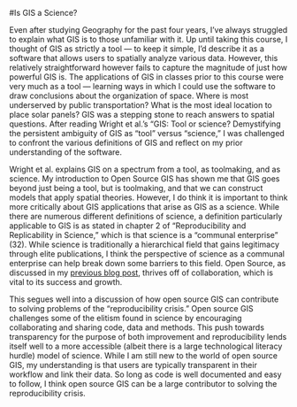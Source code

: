 #Is GIS a Science?

Even after studying Geography for the past four years, I’ve always struggled to explain what GIS is to those unfamiliar with it. Up until taking this course, I thought of GIS as strictly a tool — to keep it simple, I’d describe it as a software that allows users to spatially analyze various data. However, this relatively straightforward however fails to capture the magnitude of just how powerful GIS is. The applications of GIS in classes prior to this course were very much as a tool — learning ways in which I could use the software to draw conclusions about the organization of space. Where is most underserved by public transportation? What is the most ideal location to place solar panels? GIS was a stepping stone to reach answers to spatial questions. After reading Wright et al.’s “GIS: Tool or science? Demystifying the persistent ambiguity of GIS as “tool” versus “science,” I was challenged to confront the various definitions of GIS and reflect on my prior understanding of the software.

Wright et al. explains GIS on a spectrum from a tool, as toolmaking, and as science. My introduction to Open Source GIS has shown me that GIS goes beyond just being a tool, but is toolmaking, and that we can construct models that apply spatial theories. However, I do think it is important to think more critically about GIS applications that arise as GIS as a science. While there are numerous different definitions of science, a definition particularly applicable to GIS is as stated in chapter 2 of “Reproducibility and Replicability in Science,” which is that science is a “communal enterprise” (32).  While science is traditionally a hierarchical field that gains legitimacy through elite publications, I think the perspective of science as a communal enterprise can help break down some barriers to this field. Open Source, as discussed in my [previous blog post](/blog-posts/open-source), thrives off of collaboration, which is vital to its success and growth. 

This segues well into a discussion of how open source GIS can contribute to solving problems of the “reproducibility crisis.” Open source GIS challenges some of the elitism found in science by encouraging collaborating and sharing code, data and methods. This push towards transparency for the purpose of both improvement and reproducibility lends itself well to a more accessible (albeit there is a large technological literacy hurdle) model of science. While I am still new to the world of open source GIS, my understanding is that users are typically transparent in their workflow and link their data. So long as code is well documented and easy to follow, I think open source GIS can be a large contributor to solving the reproducibility crisis.
